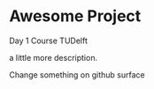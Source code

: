 # Awesome Project
Day 1 Course TUDelft

a little more description.

Change something on github surface
